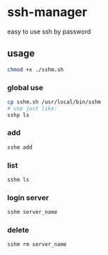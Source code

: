 # ssh-manager
easy to use ssh by password

## usage

```bash
chmod +x ./sshm.sh
```

### global use

```bash
cp sshm.sh /usr/local/bin/sshm
# use just like:
sshp ls
```

### add
```bash
sshm add
```

### list
```bash
sshm ls
```

### login server
```bash
sshm server_name
```

### delete
```bash
sshm rm server_name
```